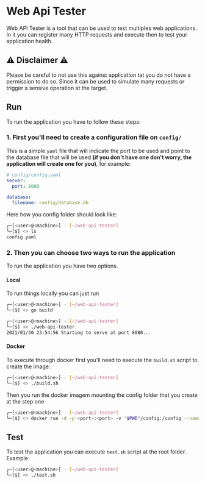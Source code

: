 # Web Api Tester
Web API Tester is a tool that can be used to test multiples web applications. In it you can register many HTTP requests and execute then to test your application health.

## :warning: Disclaimer :warning:
Please be careful to not use this against application tat you do not have a permission to do so. Since it can be used to simulate many requests or trigger a sensive operation at the target.

## Run
To run the application you have to follow these steps:

### 1. First you'll need to create a configuration file on `config/`
This is a simple `yaml` file that will indicate the port to be used and point to the database file that will be used **(if you don't have one don't worry, the application will create one for you)**, for example:
```yaml
# config/config.yaml
server:
  port: 8080

database:
  filename: config/database.db
```

Here how you config folder should look like:

```bash
┌─[<user>@<machine>] - [~/web-api-tester]
└─[$] <> ls
config.yaml
```

### 2. Then you can choose two ways to run the application
To run the application you have two options.

#### Local
To run things locally you can just run

```bash
┌─[<user>@<machine>] - [~/web-api-tester]
└─[$] <> go build

┌─[<user>@<machine>] - [~/web-api-tester]
└─[$] <> ./web-api-tester
2021/01/30 23:54:56 Starting to serve at port 8080...
```

#### Docker
To execute through docker first you'll need to execute the `build.sh` script to create the image:
```bash
┌─[<user>@<machine>] - [~/web-api-tester]
└─[$] <> ./build.sh
```

Then you run the docker imagem mounting the config folder that you create at the step one
```bash
┌─[<user>@<machine>] - [~/web-api-tester]
└─[$] <> docker run -d -p <port>:<port> -v "$PWD"/config:/config --name <name> web-api-tester
```

## Test
To test the application you can execute `test.sh` script at the root folder. Example
```bash
┌─[<user>@<machine>] - [~/web-api-tester]
└─[$] <> ./test.sh
```
